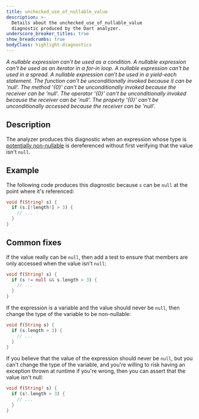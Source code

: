 ```yaml
---
title: unchecked_use_of_nullable_value
description: >-
  Details about the unchecked_use_of_nullable_value
  diagnostic produced by the Dart analyzer.
underscore_breaker_titles: true
show_breadcrumbs: true
bodyClass: highlight-diagnostics
---
```


_A nullable expression can't be used as a condition._
_A nullable expression can't be used as an iterator in a for-in loop._
_A nullable expression can't be used in a spread._
_A nullable expression can't be used in a yield-each statement._
_The function can't be unconditionally invoked because it can be 'null'._
_The method '{0}' can't be unconditionally invoked because the receiver can be 'null'._
_The operator '{0}' can't be unconditionally invoked because the receiver can be 'null'._
_The property '{0}' can't be unconditionally accessed because the receiver can be 'null'._

## Description

The analyzer produces this diagnostic when an expression whose type is
[potentially non-nullable][] is dereferenced without first verifying that
the value isn't `null`.

## Example

The following code produces this diagnostic because `s` can be `null` at
the point where it's referenced:

```dart
void f(String? s) {
  if (s.[!length!] > 3) {
    // ...
  }
}
```

## Common fixes

If the value really can be `null`, then add a test to ensure that members
are only accessed when the value isn't `null`:

```dart
void f(String? s) {
  if (s != null && s.length > 3) {
    // ...
  }
}
```

If the expression is a variable and the value should never be `null`, then
change the type of the variable to be non-nullable:

```dart
void f(String s) {
  if (s.length > 3) {
    // ...
  }
}
```

If you believe that the value of the expression should never be `null`, but
you can't change the type of the variable, and you're willing to risk
having an exception thrown at runtime if you're wrong, then you can assert
that the value isn't null:

```dart
void f(String? s) {
  if (s!.length > 3) {
    // ...
  }
}
```

[potentially non-nullable]: /resources/glossary#potentially-non-nullable
